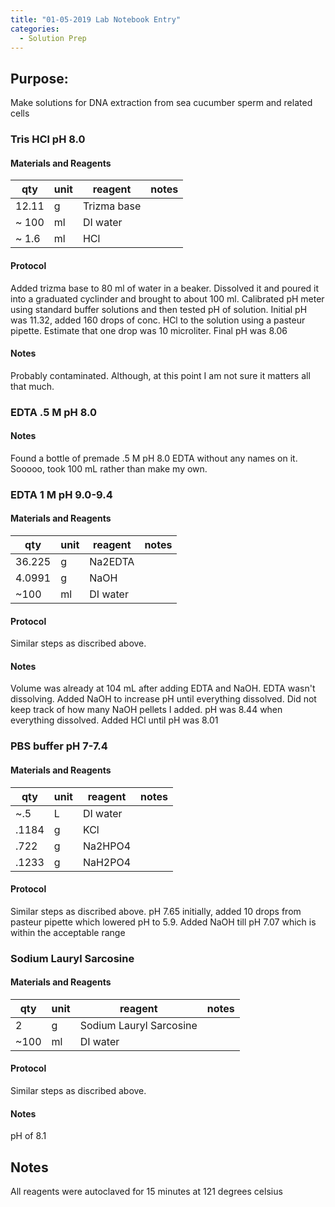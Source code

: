 ```yaml
---
title: "01-05-2019 Lab Notebook Entry"
categories:
  - Solution Prep
---
```


## Purpose:
Make solutions for DNA extraction from sea cucumber sperm and related cells

### Tris HCl pH 8.0

#### Materials and Reagents

|qty|unit| reagent| notes|
|---|---|---|---|
|12.11| g | Trizma base | |
| ~ 100 | ml | DI water | |
| ~ 1.6 | ml | HCl| |

#### Protocol
Added trizma base to 80 ml of water in a beaker. Dissolved it and poured it into a graduated cyclinder and brought to about 100 ml. Calibrated pH meter using standard buffer solutions and then tested pH of solution. Initial pH was 11.32, added 160 drops of conc. HCl to the solution using a pasteur pipette. Estimate that one drop was 10 microliter. Final pH was 8.06

#### Notes
Probably contaminated. Although, at this point I am not sure it matters all that much.

### EDTA .5 M pH 8.0
#### Notes
Found a bottle of premade .5 M pH 8.0 EDTA without any names on it. Sooooo, took 100 mL rather than make my own. 

### EDTA 1 M pH 9.0-9.4

#### Materials and Reagents

|qty|unit|reagent|notes|
|---|---|---|---|
|36.225| g|Na2EDTA||
|4.0991|g|NaOH||
|~100| ml| DI water||

#### Protocol
Similar steps as discribed above. 

#### Notes
Volume  was already at 104 mL after adding EDTA and NaOH. EDTA wasn't dissolving. Added NaOH to increase pH until everything dissolved. 
Did not keep track of how many NaOH pellets I added. pH was 8.44 when everything dissolved. Added HCl until pH was 8.01

### PBS buffer pH 7-7.4

#### Materials and Reagents

|qty|unit|reagent|notes|
|---|---|---|---|
|~.5|L|DI water||
|.1184|g|KCl||
|.722|g|Na2HPO4||
|.1233|g|NaH2PO4||

#### Protocol
Similar steps as discribed above. 
pH 7.65 initially, added 10 drops from pasteur pipette which lowered pH to 5.9. Added NaOH till pH 7.07 which is within the acceptable range

### Sodium Lauryl Sarcosine

#### Materials and Reagents

|qty|unit|reagent|notes|
|---|---|---|---|
|2|g|Sodium Lauryl Sarcosine||
|~100|ml|DI water||

#### Protocol
Similar steps as discribed above. 

#### Notes
pH of 8.1

## Notes
All reagents were autoclaved for 15 minutes at 121 degrees celsius
